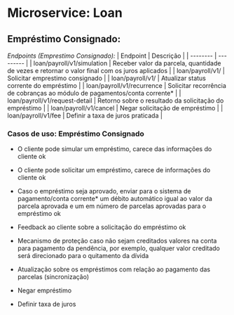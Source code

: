 # Microservice: Loan

## Empréstimo Consignado: 

*Endpoints (Emprestimo Consignado):*
| Endpoint | Descrição |
| -------- | --------- |
| loan/payroll/v1/simulation | Receber valor da parcela, quantidade de vezes e retornar o valor final com os juros aplicados |
| loan/payroll/v1/ | Solicitar emprestimo consignado |
| loan/payroll/v1/ | Atualizar status corrente do empréstimo |
| loan/payroll/v1/recurrence | Solicitar recorrência de cobranças ao módulo de pagamentos/conta corrente* |
| loan/payroll/v1/request-detail | Retorno sobre o resultado da solicitação do empréstimo |
| loan/payroll/v1/cancel | Negar solicitação de empréstimo |
| loan/payroll/v1/fee | Definir a taxa de juros praticada |



### Casos de uso: Empréstimo Consignado

-  O cliente pode simular um empréstimo, carece das informações do cliente ok

- O cliente pode solicitar um empréstimo, carece de informações do cliente ok
  
- Caso o empréstimo seja aprovado, enviar para o sistema de pagamento/conta corrente* um débito automático igual ao valor da parcela aprovada e um em número de parcelas aprovadas para o empréstimo ok

- Feedback ao cliente sobre a solicitação do empréstimo ok

- Mecanismo de proteção caso não sejam creditados valores na conta para pagamento da pendência, por exemplo, qualquer valor creditado será direcionado para o quitamento da dívida 

- Atualização sobre os empréstimos com relação ao pagamento das parcelas (sincronização)

- Negar empréstimo

- Definir taxa de juros
  
